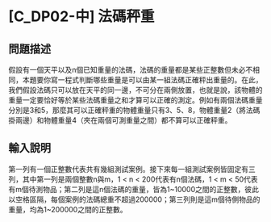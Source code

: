 # [C_DP02-中] 法碼秤重

##  問題描述
假設有一個天平以及n個已知重量的法碼，法碼的重量都是某些正整數但未必不相同，本題要你寫一程式判斷哪些重量是可以由某一組法碼正確秤出重量的。在此，我們假設法碼只可以放在天平的同一邊，不可分在兩側放置，也就是說，該物體的重量一定要恰好等於某些法碼重量之和才算可以正確的測定。例如有兩個法碼重量分別是3和5，那麼其可以正確秤重的物體重量只有3、5、8，物體重量2（將法碼掛兩邊）和物體重量4（夾在兩個可測重量之間）都不算可以正確秤重。

##  輸入說明
第一列有一個正整數代表共有幾組測試案例。接下來每一組測試案例皆固定有三列，其中第一列是兩個整數n與m，1 < n < 200代表有n個法碼，1 < m < 50代表有m個待測物品；第二列是這n個法碼的重量，皆為1\~10000之間的正整數，彼此以空格區隔，每個案例的法碼總重不超過200000；第三列則是這m個待側物品的重量，均為1\~200000之間的正整數。
